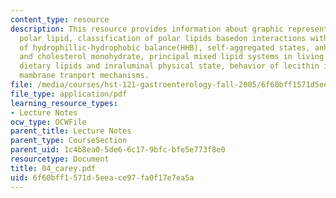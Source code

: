 ```yaml
---
content_type: resource
description: This resource provides information about graphic representations of a
  polar lipid, classification of polar lipids basedon interactions with H2O, concept
  of hydrophillic-hydrophobic balance(HHB), self-aggregated states, anhydrous cholesterol
  and cholesterol monohydrate, principal mixed lipid systems in living organisms,
  dietary lipids and inraluminal physical state, behavior of lecithin in water, and
  mambrane tranport mechanisms.
file: /media/courses/hst-121-gastroenterology-fall-2005/6f60bff1571d5eeace97fa0f17e7ea5a_04_carey.pdf
file_type: application/pdf
learning_resource_types:
- Lecture Notes
ocw_type: OCWFile
parent_title: Lecture Notes
parent_type: CourseSection
parent_uid: 1c4b8ea0-5de6-6c17-9bfc-bfe5e773f8e0
resourcetype: Document
title: 04_carey.pdf
uid: 6f60bff1-571d-5eea-ce97-fa0f17e7ea5a
---
```

